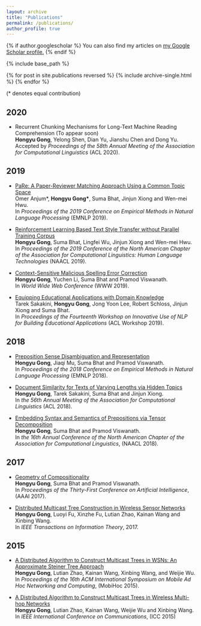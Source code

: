 ```yaml
---
layout: archive
title: "Publications"
permalink: /publications/
author_profile: true
---
```


{% if author.googlescholar %}
  You can also find my articles on <u><a href="{{author.googlescholar}}">my Google Scholar profile</a>.</u>
{% endif %}

{% include base_path %}

{% for post in site.publications reversed %}
  {% include archive-single.html %}
{% endfor %}

(\* denotes equal contribution)

## 2020
* Recurrent Chunking Mechanisms for Long-Text Machine Reading Comprehension (To appear soon) <br>
<b>Hongyu Gong</b>, Yelong Shen, Dian Yu, Jianshu Chen and Dong Yu. <br>
Accepted by <i>Proceedings of the 58th Annual Meeting of the Association for Computational Linguistics</i> (ACL 2020).


## 2019
* [PaRe: A Paper-Reviewer Matching Approach Using a Common Topic Space](https://www.aclweb.org/anthology/D19-1049.pdf) <br>
Omer Anjum\*, <b>Hongyu Gong\*</b>, Suma Bhat, Jinjun Xiong and Wen-mei Hwu. <br>
In <i>Proceedings of the 2019 Conference on Empirical Methods in Natural Language Processing</i> (EMNLP 2019).

* [Reinforcement Learning Based Text Style Transfer without Parallel Training Corpus](https://arxiv.org/pdf/1903.10671.pdf) <br>
<b>Hongyu Gong</b>, Suma Bhat, Lingfei Wu, Jinjun Xiong and Wen-mei Hwu. <br>
In <i>Proceedings of the 2019 Conference of the North American Chapter of the Association for Computational Linguistics: Human Language Technologies</i> (NAACL 2019).

* [Context-Sensitive Malicious Spelling Error Correction](https://arxiv.org/pdf/1901.07688.pdf) <br>
<b>Hongyu Gong</b>, Yuchen Li, Suma Bhat and Pramod Viswanath. <br>
In <i>World Wide Web Conference</i> (WWW 2019).

* [Equipping Educational Applications with Domain Knowledge](https://www.aclweb.org/anthology/W19-4448.pdf) <br>
Tarek Sakakini, <b>Hongyu Gong</b>, Jong Yoon Lee, Robert Schloss, Jinjun Xiong and Suma Bhat. <br>
In <i>Proceedings of the Fourteenth Workshop on Innovative Use of NLP for Building Educational Applications</i> (ACL Workshop 2019).

## 2018
* [Preposition Sense Disambiguation and Representation](https://www.aclweb.org/anthology/D18-1180.pdf) <br>
<b>Hongyu Gong</b>, Jiaqi Mu, Suma Bhat and Pramod Viswanath. <br>
In <i>Proceedings of the 2018 Conference on Empirical Methods in Natural Language Processing</i> (EMNLP 2018).

* [Document Similarity for Texts of Varying Lengths via Hidden Topics](https://arxiv.org/pdf/1903.10675.pdf) <br>
<b>Hongyu Gong</b>, Tarek Sakakini, Suma Bhat and Jinjun Xiong. <br>
In <i>the 56th Annual Meeting of the Association for Computational Linguistics</i> (ACL 2018).

* [Embedding Syntax and Semantics of Prepositions via Tensor Decomposition](https://www.aclweb.org/anthology/N18-1082.pdf) <br>
<b>Hongyu Gong</b>, Suma Bhat and Pramod Viswanath. <br>
In <i>the 16th Annual Conference of the North American Chapter of the Association for Computational Linguistics</i>, (NAACL 2018).

## 2017
* [Geometry of Compositionality](https://arxiv.org/pdf/1611.09799.pdf) <br>
<b>Hongyu Gong</b>, Suma Bhat and Pramod Viswanath. <br>
In <i>Proceedings of the Thirty-First Conference on Artificial Intelligence</i>, (AAAI 2017).

* [Distributed Multicast Tree Construction in Wireless Sensor Networks](https://ieeexplore.ieee.org/abstract/document/7725956) <br>
<b>Hongyu Gong</b>, Luoyi Fu, Xinzhe Fu, Lutian Zhao, Kainan Wang and Xinbing Wang. <br>
In <i>IEEE Transactions on Information Theory</i>, 2017.

## 2015
* [A Distributed Algorithm to Construct Multicast Trees in WSNs: An Approximate Steiner Tree Approach](https://dl.acm.org/doi/10.1145/2746285.2746296) <br>
<b>Hongyu Gong</b>, Lutian Zhao, Kainan Wang, Xinbing Wang, and Weijie Wu. <br>
In <i>Proceedings of the 16th ACM International Symposium on Mobile Ad Hoc Networking and Computing</i>, (MobiHoc 2015).

* [A Distributed Algorithm to Construct Multicast Trees in Wireless Multi-hop Networks](https://ieeexplore.ieee.org/document/7249345) <br>
<b>Hongyu Gong</b>, Lutian Zhao, Kainan Wang, Weijie Wu and Xinbing Wang. <br>
In <i>IEEE International Conference on Communications</i>, (ICC 2015)
